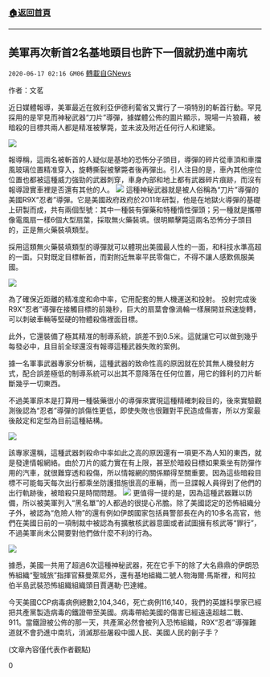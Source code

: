 ###  [:house:返回首頁](https://github.com/ourhimalayas/txt)
---

## 美軍再次斬首2名基地頭目也許下一個就扔進中南坑
`2020-06-17 02:16 GM06` [轉載自GNews](https://gnews.org/zh-hant/236549/)

作者：文茗

近日媒體報導，美軍最近在敘利亞伊德利蔔省又實行了一項特別的斬首行動。罕見採用的是罕見而神秘武器“刀片”導彈，據媒體公佈的圖片顯示，現場一片狼藉，被暗殺的目標共兩人都是精准被擊斃，並未波及附近任何行人和建築。

![](https://gnews.org/wp-content/uploads/2020/06/1-116.png)

報導稱，這兩名被斬首的人疑似是基地的恐怖分子頭目，導彈的碎片從車頂和車擋風玻璃位置精准穿入，旋轉撕裂被擊斃者後再彈出。引人注目的是，車內其他座位位置也都被這種威力強勁的武器刺穿，車身內部和地上都有武器碎片痕跡，而沒有報導證實車裡是否還有其他的人。
![](https://gnews.org/wp-content/uploads/2020/06/2-67.png)
這種神秘武器就是被人俗稱為“刀片”導彈的美國R9X“忍者”導彈。它是美國政府政府於2011年研製，他是在地獄火導彈的基礎上研製而成，共有兩個型號：其中一種裝有彈藥和特種惰性彈頭；另一種就是攜帶像電風扇一樣6個大型扇葉，採取無火藥裝填。很明顯擊斃這兩名恐怖分子頭目的，正是無火藥裝填類型。

採用這類無火藥裝填類型的導彈就可以體現出美國最人性的一面，和科技水準高超的一面。只對既定目標斬首，而對附近無辜平民零傷亡，不得不讓人感歎佩服美國。

![](https://gnews.org/wp-content/uploads/2020/06/33.png)

為了確保近距離的精准度和命中率，它用配套的無人機運送和投射。 投射完成後R9X“忍者”導彈在接觸目標的前幾秒，巨大的扇葉會像渦輪一樣展開並飛速旋轉，可以刺破車輛等堅硬的物體殺傷裡面目標。

此外，它還裝備了極其精准的制導系統，誤差不到0.5米。這就讓它可以做到幾乎每發必中，且目前全球還沒有報導這種武器失敗的案例。

據一名軍事武器專家分析稱，這種武器的致命性高的原因就在於其無人機發射方式，配合誤差極低的制導系統可以出其不意降落在任何位置，用它的鋒利的刀片斬斷幾乎一切東西。

不過美軍原本是打算用一種裝藥很小的導彈來實現這種精確刺殺目的，後來實驗觀測後認為“忍者”導彈的誤傷性更低，即使失敗也很難對平民造成傷害，所以方案最後敲定和定型為目前這種結構。

![](https://gnews.org/wp-content/uploads/2020/06/5-23.png)

該專家還稱，這種武器刺殺命中率如此之高的原因還有一項更不為人知的東西，就是發達情報網絡。由於刀片的威力實在有上限，甚至於暗殺目標如果乘坐有防彈作用的汽車，就很難穿透和殺傷，所以情報網的關係顯得至關重要。因為這些暗殺目標不可能每天每次出行都乘坐防護措施很高的車輛，而一旦諜報人員得到了他們的出行軌跡後，被暗殺只是時間問題。
![](https://gnews.org/wp-content/uploads/2020/06/6-14.png)
更值得一提的是，因為這種武器難以防備，所以被美軍列入“黑名單”的人都過的很提心吊膽。除了美國認定的恐怖組織分子外，被認為“危險人物”的還有例如伊朗國家包括員警部長在內的10多名高官，他們在美國日前的一項制裁中被認為有擴散核武器意圖或者試圖擁有核武等“罪行”，不過美軍尚未公開要對他們做什麼不利的行為。

![](https://gnews.org/wp-content/uploads/2020/06/7-12.png)

據悉，美國一共用了超過6次這種神秘武器，死在它手下的除了大名鼎鼎的伊朗恐怖組織“聖城旅”指揮官蘇曼萊尼外，還有基地組織二號人物海爾·馬斯裡，和阿拉伯半島武裝恐怖組織組織頭目賈邁勒·巴達維。

今天美國CCP病毒病例總數2,104,346，死亡病例116,140，我們的英雄科學家已經把共產黨製造病毒的鐵證帶至美國。病毒帶給美國的傷害已經遠遠超越二戰、911。當鐵證被公佈的那一天，共產黨必然會被列入恐怖組織，R9X“忍者”導彈難道就不會扔進中南坑，消滅那些屠殺中國人民、美國人民的劊子手？

(文章內容僅代表作者觀點)

0
